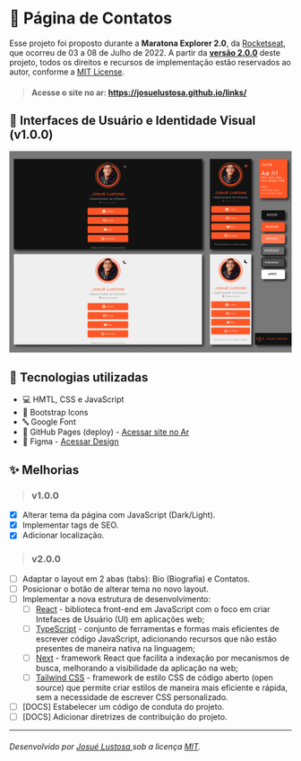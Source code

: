 # :link: Página de Contatos
Esse projeto foi proposto durante a **Maratona Explorer 2.0**, da [Rocketseat](https://www.rocketseat.com.br/), que ocorreu de 03 a 08 de Julho de 2022. A partir da **[versão 2.0.0](https://github.com/josuelustosa/links#v200)** deste projeto, todos os direitos e recursos de implementação estão reservados ao autor, conforme a [MIT License](https://github.com/josuelustosa/links/blob/main/LICENSE.md).
> #### Acesse o site no ar: https://josuelustosa.github.io/links/

## :art: Interfaces de Usuário e Identidade Visual (v1.0.0)
![myimage-alt-tag](https://github.com/josuelustosa/links/blob/main/assets/img/banner-id-visual.png)

## :wrench: Tecnologias utilizadas
* :computer: HMTL, CSS e JavaScript
*  :space_invader: Bootstrap Icons
* :abc: Google Font
* :rocket: GitHub Pages (deploy) - [Acessar site no Ar](https://josuelustosa.github.io/links/)
* :art: Figma - [Acessar Design](https://www.figma.com/file/E4XYlmsqLurJ9GwlxoGF6d/P%C3%A1gina-de-Contatos-por-Josu%C3%A9-Lustosa?type=design&node-id=5725%3A2&mode=design&t=xHtXEtk9isi44hjr-1) 


## :sparkles: Melhorias
> ### v1.0.0
- [x] Alterar tema da página com JavaScript (Dark/Light).
- [x] Implementar tags de SEO.
- [x] Adicionar localização.
> ### v2.0.0
- [ ] Adaptar o layout em 2 abas (tabs): Bio (Biografia) e Contatos.
- [ ] Posicionar o botão de alterar tema no novo layout.
- [ ] Implementar a nova estrutura de desenvolvimento:
  - [ ] [React](https://react.dev/) - biblioteca front-end em JavaScript com o foco em criar Intefaces de Usuário (UI) em aplicações web;
  - [ ] [TypeScript](https://www.typescriptlang.org/) - conjunto de ferramentas e formas mais eficientes de escrever código JavaScript, adicionando recursos que não estão presentes de maneira nativa na linguagem;
  - [ ] [Next]() - framework React que facilita a indexação por mecanismos de busca, melhorando a visibilidade da aplicação na web;
  - [ ] [Tailwind CSS]() - framework de estilo CSS de código aberto (open source) que permite criar estilos de maneira mais eficiente e rápida, sem a necessidade de escrever CSS personalizado.
- [ ] [DOCS] Estabelecer um código de conduta do projeto.
- [ ] [DOCS] Adicionar diretrizes de contribuição do projeto.

---
###### Desenvolvido por [Josué Lustosa ](https://github.com/josuelustosa) sob a licença [MIT](https://github.com/josuelustosa/links/blob/main/LICENSE.md).
